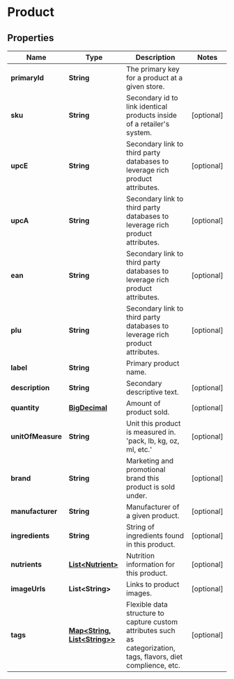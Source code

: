 
# Product

## Properties
Name | Type | Description | Notes
------------ | ------------- | ------------- | -------------
**primaryId** | **String** | The primary key for a product at a given store. | 
**sku** | **String** | Secondary id to link identical products inside of a retailer&#39;s system. |  [optional]
**upcE** | **String** | Secondary link to third party databases to leverage rich product attributes. |  [optional]
**upcA** | **String** | Secondary link to third party databases to leverage rich product attributes. |  [optional]
**ean** | **String** | Secondary link to third party databases to leverage rich product attributes. |  [optional]
**plu** | **String** | Secondary link to third party databases to leverage rich product attributes. |  [optional]
**label** | **String** | Primary product name. | 
**description** | **String** | Secondary descriptive text. |  [optional]
**quantity** | [**BigDecimal**](BigDecimal.md) | Amount of product sold. |  [optional]
**unitOfMeasure** | **String** | Unit this product is measured in. &#39;pack, lb, kg, oz, ml, etc.&#39; |  [optional]
**brand** | **String** | Marketing and promotional brand this product is sold under. |  [optional]
**manufacturer** | **String** | Manufacturer of a given product. |  [optional]
**ingredients** | **String** | String of ingredients found in this product. |  [optional]
**nutrients** | [**List&lt;Nutrient&gt;**](Nutrient.md) | Nutrition information for this product. |  [optional]
**imageUrls** | **List&lt;String&gt;** | Links to product images. |  [optional]
**tags** | [**Map&lt;String, List&lt;String&gt;&gt;**](List.md) | Flexible data structure to capture custom attributes such as categorization, tags, flavors, diet complience, etc. |  [optional]



